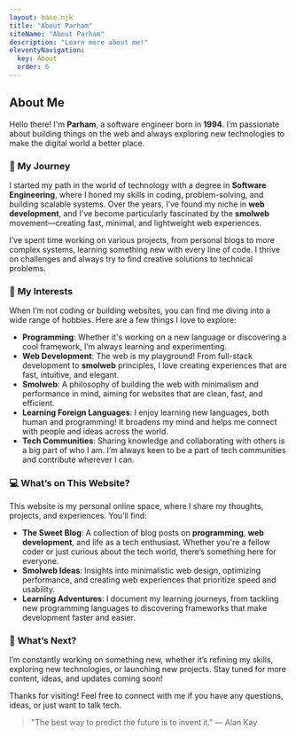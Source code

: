 ```yaml
---
layout: base.njk
title: "About Parham"
siteName: "About Parham"
description: "Learn more about me!"
eleventyNavigation:
  key: About
  order: 6
---
```


## About Me

Hello there! I'm **Parham**, a software engineer born in **1994**. I’m passionate about building things on the web and always exploring new technologies to make the digital world a better place.

### 🚀 **My Journey**

I started my path in the world of technology with a degree in **Software Engineering**, where I honed my skills in coding, problem-solving, and building scalable systems. Over the years, I’ve found my niche in **web development**, and I've become particularly fascinated by the **smolweb** movement—creating fast, minimal, and lightweight web experiences.

I’ve spent time working on various projects, from personal blogs to more complex systems, learning something new with every line of code. I thrive on challenges and always try to find creative solutions to technical problems.

### 🎯 **My Interests**

When I’m not coding or building websites, you can find me diving into a wide range of hobbies. Here are a few things I love to explore:

- **Programming**: Whether it's working on a new language or discovering a cool framework, I’m always learning and experimenting.
- **Web Development**: The web is my playground! From full-stack development to **smolweb** principles, I love creating experiences that are fast, intuitive, and elegant.
- **Smolweb**: A philosophy of building the web with minimalism and performance in mind, aiming for websites that are clean, fast, and efficient.
- **Learning Foreign Languages**: I enjoy learning new languages, both human and programming! It broadens my mind and helps me connect with people and ideas across the world.
- **Tech Communities**: Sharing knowledge and collaborating with others is a big part of who I am. I’m always keen to be a part of tech communities and contribute wherever I can.

### 💻 **What’s on This Website?**

This website is my personal online space, where I share my thoughts, projects, and experiences. You’ll find:

- **The Sweet Blog**: A collection of blog posts on **programming**, **web development**, and life as a tech enthusiast. Whether you're a fellow coder or just curious about the tech world, there’s something here for everyone.
- **Smolweb Ideas**: Insights into minimalistic web design, optimizing performance, and creating web experiences that prioritize speed and usability.
- **Learning Adventures**: I document my learning journeys, from tackling new programming languages to discovering frameworks that make development faster and easier.

### 🌱 **What’s Next?**

I’m constantly working on something new, whether it’s refining my skills, exploring new technologies, or launching new projects. Stay tuned for more content, ideas, and updates coming soon!

Thanks for visiting! Feel free to connect with me if you have any questions, ideas, or just want to talk tech.

> "The best way to predict the future is to invent it." — Alan Kay
